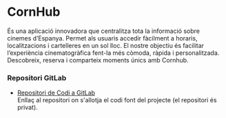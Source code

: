 # CornHub
És una aplicació innovadora que centralitza tota la informació sobre cinemes d’Espanya. Permet als usuaris accedir fàcilment a horaris, localitzacions i cartelleres en un sol lloc. El nostre objectiu és facilitar l’experiència cinematogràfica fent-la més còmoda, ràpida i personalitzada. Descobreix, reserva i comparteix moments únics amb Cornhub.

### Repositori GitLab
- [Repositori de Codi a GitLab](https://gitlab.com/ylopez7/projecte-3-grup-2.git)  
  Enllaç al repositori on s'allotja el codi font del projecte (el repositori és privat).
